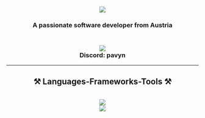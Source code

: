 
<h1 align="center">
    <img src="https://readme-typing-svg.herokuapp.com/?font=Righteous&size=35&center=true&vCenter=true&width=500&height=70&duration=4000&lines=Hi+There!+👋;+I'm+Pavyn!;" />
</h1>

<h3 align="center">A passionate software developer from Austria<h3>

<br/>
 
<div align="center"> 
  <a href="mailto:pavyns@gmail.com">
    <img src="https://img.shields.io/badge/Gmail-333333?style=for-the-badge&logo=gmail&logoColor=red" />
  </a>
    <br/>
    Discord: pavyn
</div>

 <hr/>
 
<h2 align="center">⚒️ Languages-Frameworks-Tools ⚒️</h2>
<br/>
<div align="center">
    <img src="https://skillicons.dev/icons?i=mysql,java,lua,javascript,typescript,html,css,react,nextjs,bootstrap,tailwind" />
    <br>
    <img src="https://skillicons.dev/icons?i=nodejs,github,git,webstorm,idea,rider,visualstudio,vscode" />
    <br>
</div>

<br/>
